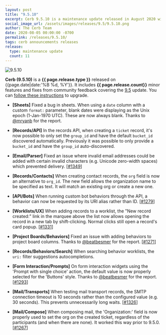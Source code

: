 ```yaml
---
layout: post
title: "9.5.10"
excerpt: Cerb 9.5.10 is a maintenance update released in August 2020 with 11 minor features and fixes from community feedback.
social_image_url: /assets/images/releases/9.5/9.5.10.png
author: The Cerb Team
date: 2020-08-05 00:00:00 -0700
permalink: /releases/9.5.10/
tags: cerb announcements releases
release:
  type: maintenance update
  count: 11
---
```


<div class="cerb-screenshot">
<img src="{{page.social_image_url}}" class="screenshot" alt="9.5.10">
</div>

**Cerb (9.5.10)** is a **{{ page.release.type }}** released on {{page.date|date:'%B %d, %Y'}}. It includes **{{ page.release.count}}** minor features and fixes from community feedback covering the [9.5](/releases/9.5/) update.  You can [follow these instructions](/docs/upgrading/) to upgrade.

* **[Sheets]** Fixed a bug in sheets. When using a `date` column with a custom `format:` parameter, blank dates were displaying as the Unix epoch (1-Jan-1970 UTC). These are now always blank. Thanks to [@mryanb](https://github.com/mryanb) for the report.

* **[Records/API]** In the records API, when creating a `ticket` record, it's now possible to only set the `group_id` and have the default `bucket_id` discovered automatically. Previously it was possible to only provide a `bucket_id` and have the `group_id` auto-discovered.

* **[Email/Parser]** Fixed an issue where invalid email addresses could be added with certain invalid characters (e.g. Unicode zero-width spaces) which prevented delivery. [[#1349](https://github.com/jstanden/cerb/issues/1349)]

* **[Records/Contacts]** When creating contact records, the `org` field is now an alternative to `org_id`. The new field allows the organization name to be specified as text. It will match an existing org or create a new one.

* **[API/Bots]** When running custom bot behaviors through the API, a behavior can now be requested by its URI alias rather than ID. [[#1279](https://github.com/jstanden/cerb/issues/1279)]

* **[Worklists/UX]** When adding records to a worklist, the "New record created:" link in the marquee above the list now allows opening the record in a new tab by shift-clicking. Normal clicks still open a record's card popup. [[#1331](https://github.com/jstanden/cerb/issues/1331)]

* **[Project Boards/Behaviors]** Fixed an issue with adding behaviors to project board columns. Thanks to [@beatbesmer](https://github.com/beatbesmer) for the report. [[#1271](https://github.com/jstanden/cerb/issues/1271)]

* **[Records/Behaviors/Search]** When searching behavior worklists, the `uri:` filter suggestions autocompletions.

* **[Form Interaction/Prompts]** On form interaction widgets using the 'Prompt with single choice' action, the default value is now properly selected for the 'Buttons' style. Thanks to [@beatbesmer](https://github.com/beatbesmer) for the report. [[#1293](https://github.com/jstanden/cerb/issues/1293)]

* **[Mail/Transports]** When testing mail transport records, the SMTP connection timeout is 10 seconds rather than the configured value (e.g. 30 seconds). This prevents unnecessarily long waits. [[#1326](https://github.com/jstanden/cerb/issues/1326)]

* **[Mail/Compose]** When composing mail, the 'Organization:' field is now properly used to set the org on the created ticket, regardless of the participants (and when there are none). It worked this way prior to 9.5.0. [[#1267](https://github.com/jstanden/cerb/issues/1267)]
